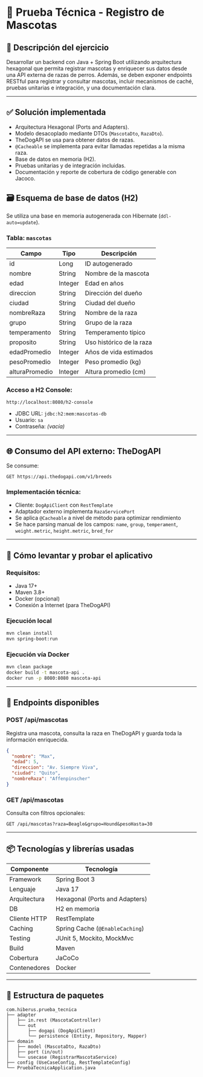 # 🐶 Prueba Técnica - Registro de Mascotas

## 📌 Descripción del ejercicio

Desarrollar un backend con Java + Spring Boot utilizando arquitectura hexagonal que permita registrar mascotas y enriquecer sus datos desde una API externa de razas de perros. Además, se deben exponer endpoints RESTful para registrar y consultar mascotas, incluir mecanismos de caché, pruebas unitarias e integración, y una documentación clara.

---

## ✅ Solución implementada

- Arquitectura Hexagonal (Ports and Adapters).
- Modelo desacoplado mediante DTOs (`MascotaDto`, `RazaDto`).
- TheDogAPI se usa para obtener datos de razas.
- `@Cacheable` se implementa para evitar llamadas repetidas a la misma raza.
- Base de datos en memoria (H2).
- Pruebas unitarias y de integración incluidas.
- Documentación y reporte de cobertura de código generable con Jacoco.


## 🗃️ Esquema de base de datos (H2)

Se utiliza una base en memoria autogenerada con Hibernate (`ddl-auto=update`).

### Tabla: `mascotas`

| Campo           | Tipo    | Descripción                         |
|----------------|---------|-------------------------------------|
| id             | Long    | ID autogenerado                     |
| nombre         | String  | Nombre de la mascota                |
| edad           | Integer | Edad en años                        |
| direccion      | String  | Dirección del dueño                 |
| ciudad         | String  | Ciudad del dueño                    |
| nombreRaza     | String  | Nombre de la raza                   |
| grupo          | String  | Grupo de la raza                    |
| temperamento   | String  | Temperamento típico                 |
| proposito      | String  | Uso histórico de la raza            |
| edadPromedio   | Integer | Años de vida estimados              |
| pesoPromedio   | Integer | Peso promedio (kg)                  |
| alturaPromedio | Integer | Altura promedio (cm)                |

### Acceso a H2 Console:

```
http://localhost:8080/h2-console
```

- JDBC URL: `jdbc:h2:mem:mascotas-db`
- Usuario: `sa`
- Contraseña: *(vacía)*

---

## 🌐 Consumo del API externo: TheDogAPI

Se consume:

```
GET https://api.thedogapi.com/v1/breeds
```

### Implementación técnica:

- Cliente: `DogApiClient` con `RestTemplate`
- Adaptador externo implementa `RazaServicePort`
- Se aplica `@Cacheable` a nivel de método para optimizar rendimiento
- Se hace parsing manual de los campos: `name`, `group`, `temperament`, `weight.metric`, `height.metric`, `bred_for`

---

## 🚀 Cómo levantar y probar el aplicativo

### Requisitos:

- Java 17+
- Maven 3.8+
- Docker (opcional)
- Conexión a Internet (para TheDogAPI)

### Ejecución local

```bash
mvn clean install
mvn spring-boot:run
```

### Ejecución vía Docker

```bash
mvn clean package
docker build -t mascota-api .
docker run -p 8080:8080 mascota-api
```

---

## 🔗 Endpoints disponibles

### POST /api/mascotas

Registra una mascota, consulta la raza en TheDogAPI y guarda toda la información enriquecida.

```json
{
  "nombre": "Max",
  "edad": 5,
  "direccion": "Av. Siempre Viva",
  "ciudad": "Quito",
  "nombreRaza": "Affenpinscher"
}
```

### GET /api/mascotas

Consulta con filtros opcionales:

```
GET /api/mascotas?raza=Beagle&grupo=Hound&pesoHasta=30
```

---

## 📦 Tecnologías y librerías usadas

| Componente       | Tecnología                       |
|------------------|----------------------------------|
| Framework        | Spring Boot 3                    |
| Lenguaje         | Java 17                          |
| Arquitectura     | Hexagonal (Ports and Adapters)   |
| DB               | H2 en memoria                    |
| Cliente HTTP     | RestTemplate                     |
| Caching          | Spring Cache (`@EnableCaching`)  |
| Testing          | JUnit 5, Mockito, MockMvc        |
| Build            | Maven                            |
| Cobertura        | JaCoCo                           |
| Contenedores     | Docker                           |

---

## 🧠 Estructura de paquetes

```
com.hiberus.prueba_tecnica
├── adapter
│   ├── in.rest (MascotaController)
│   └── out
│       ├── dogapi (DogApiClient)
│       └── persistence (Entity, Repository, Mapper)
├── domain
│   ├── model (MascotaDto, RazaDto)
│   ├── port (in/out)
│   └── usecase (RegistrarMascotaService)
├── config (UseCaseConfig, RestTemplateConfig)
└── PruebaTecnicaApplication.java
```